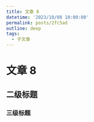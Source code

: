 ```yaml
---
title: 文章 8
datetime: '2023/10/08 10:00:00'
permalink: posts/2fc5ad
outline: deep
tags:
  - 子文章
---
```


# 文章 8

## 二级标题

### 三级标题
